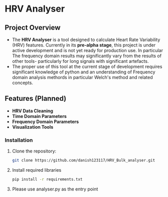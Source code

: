 # HRV Analyser

## Project Overview
- The **HRV Analyser** is a tool designed to calculate Heart Rate Variability (HRV) features. Currently in its **pre-alpha stage**, this project is under active development and is not yet ready for production use. In particular The frequency domain results may significantly vary from the results of other tools- particularly for long signals with significant artefacts. 
- The proper use of this tool at the current stage of development requires significant knowledge of python and an understanding of Frequency domain analysis methords in particular Welch's method and related concepts.

## Features (Planned)
- **HRV Data Cleaning**
- **Time Domain Parameters**
- **Frequency Domain Parameters**
- **Visualization Tools**

### Installation
1. Clone the repository:
   ```bash
   git clone https://github.com/danish123117/HRV_Bulk_analyser.git

2. Install required libraries
   ```bash 
   pip install -r requirements.txt

3. Please use analyser.py as the entry point

